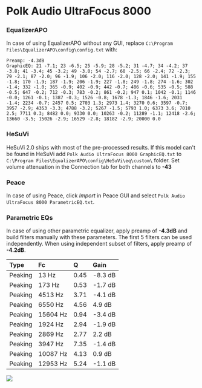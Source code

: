 # Polk Audio UltraFocus 8000

### EqualizerAPO
In case of using EqualizerAPO without any GUI, replace `C:\Program Files\EqualizerAPO\config\config.txt`
with:
```
Preamp: -4.3dB
GraphicEQ: 21 -7.1; 23 -6.5; 25 -5.9; 28 -5.2; 31 -4.7; 34 -4.2; 37 -3.8; 41 -3.4; 45 -3.2; 49 -3.0; 54 -2.7; 60 -2.5; 66 -2.4; 72 -2.3; 79 -2.1; 87 -2.0; 96 -1.9; 106 -2.0; 116 -2.0; 128 -2.0; 141 -1.9; 155 -1.8; 170 -1.9; 187 -1.9; 206 -1.9; 227 -1.8; 249 -1.8; 274 -1.6; 302 -1.4; 332 -1.0; 365 -0.9; 402 -0.9; 442 -0.7; 486 -0.6; 535 -0.5; 588 -0.5; 647 -0.2; 712 -0.3; 783 -0.2; 861 -0.2; 947 0.1; 1042 -0.1; 1146 -0.0; 1261 -0.1; 1387 -0.3; 1526 -0.8; 1678 -1.3; 1846 -1.6; 2031 -1.4; 2234 -0.7; 2457 0.5; 2703 1.3; 2973 1.4; 3270 0.6; 3597 -0.7; 3957 -2.9; 4353 -3.3; 4788 -3.2; 5267 -1.5; 5793 1.0; 6373 3.6; 7010 2.5; 7711 0.3; 8482 0.0; 9330 0.0; 10263 -0.2; 11289 -1.1; 12418 -2.6; 13660 -3.5; 15026 -2.9; 16529 -2.8; 18182 -2.9; 20000 0.0
```

### HeSuVi
HeSuVi 2.0 ships with most of the pre-processed results. If this model can't be found in HeSuVi add
`Polk Audio UltraFocus 8000 GraphicEQ.txt` to `C:\Program Files\EqualizerAPO\config\HeSuVi\eq\custom\` folder.
Set volume attenuation in the Connection tab for both channels to **-43**

### Peace
In case of using Peace, click *Import* in Peace GUI and select `Polk Audio UltraFocus 8000 ParametricEQ.txt`.

### Parametric EQs
In case of using other parametric equalizer, apply preamp of **-4.3dB** and build filters manually
with these parameters. The first 5 filters can be used independently.
When using independent subset of filters, apply preamp of **-4.2dB**.

| Type    | Fc       |    Q | Gain    |
|:--------|:---------|:-----|:--------|
| Peaking | 13 Hz    | 0.45 | -8.3 dB |
| Peaking | 173 Hz   | 0.53 | -1.7 dB |
| Peaking | 4513 Hz  | 3.71 | -4.1 dB |
| Peaking | 6550 Hz  | 4.56 | 4.9 dB  |
| Peaking | 15604 Hz | 0.94 | -3.4 dB |
| Peaking | 1924 Hz  | 2.94 | -1.9 dB |
| Peaking | 2869 Hz  | 2.77 | 2.2 dB  |
| Peaking | 3947 Hz  | 7.35 | -1.4 dB |
| Peaking | 10087 Hz | 4.13 | 0.9 dB  |
| Peaking | 12953 Hz | 5.24 | -1.1 dB |

![](https://raw.githubusercontent.com/jaakkopasanen/AutoEq/master/results/rtings/avg/Polk%20Audio%20UltraFocus%208000/Polk%20Audio%20UltraFocus%208000.png)